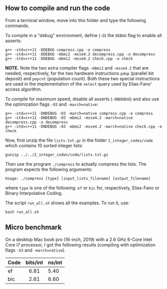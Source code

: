 How to compile and run the code
-

From a terminal window, move into this folder
and type the following commands.

To compile in a "debug" environment, define (`-D`) the `DEBUG` flag to enable all asserts:

    g++ -std=c++11 -DDEBUG compress.cpp -o compress
    g++ -std=c++11 -DDEBUG -mbmi2 -msse4.2 decompress.cpp -o decompress
    g++ -std=c++11 -DDEBUG -mbmi2 -msse4.2 check.cpp -o check
    

**NOTE.**
Note the two extra compiler flags `-mbmi2` and `-msse4.2` that are needed, respectively,
for the two hardware instructions `pdep` (parallel bit deposit) and `popcnt` (population count). Both these two special instructions are used in the implementation of the `select` query used by Elias-Fano' access algorithm.

To compile for maximum speed, disable all asserts (`-DNDEBUG`) and also use the optimization flags `-O3` and `-march=native`:

    g++ -std=c++11 -DNDEBUG -O3 -march=native compress.cpp -o compress 
    g++ -std=c++11 -DNDEBUG -O3 -mbmi2 -msse4.2 -march=native decompress.cpp -o decompress
    g++ -std=c++11 -DNDEBUG -O3 -mbmi2 -msse4.2 -march=native check.cpp -o check
    
Now, first unzip the file `lists.txt.gz` in the folder `2_integer_codes/code` which contains 10 sorted integer lists:

    gunzip ../../2_integer_codes/code/lists.txt.gz

Then use the program `./compress` to actually compress the lists.
The program expects the following arguments:

    Usage: ./compress [type] [input_lists_filename] [output_filename]

where `type` is one of the following: `ef` or `bic` for, respectively, Elias-Fano or Binary Interpolative Coding.

The script `run_all.sh` shows all the examples. To run it, use:

    bash run_all.sh


Micro benchmark
-

On a desktop Mac book pro (16-inch, 2019)
with a 2.6 GHz 6-Core Intel Core i7 processor, I got the following results
(compiling with optimization flags `-O3` and `-march=native`).

|**Code**|**bits/int**|**ns/int**|
|:-------|:----------:|:---------|
| ef  | 6.81       | 5.40     |
| bic | 2.61       | 6.60     |
